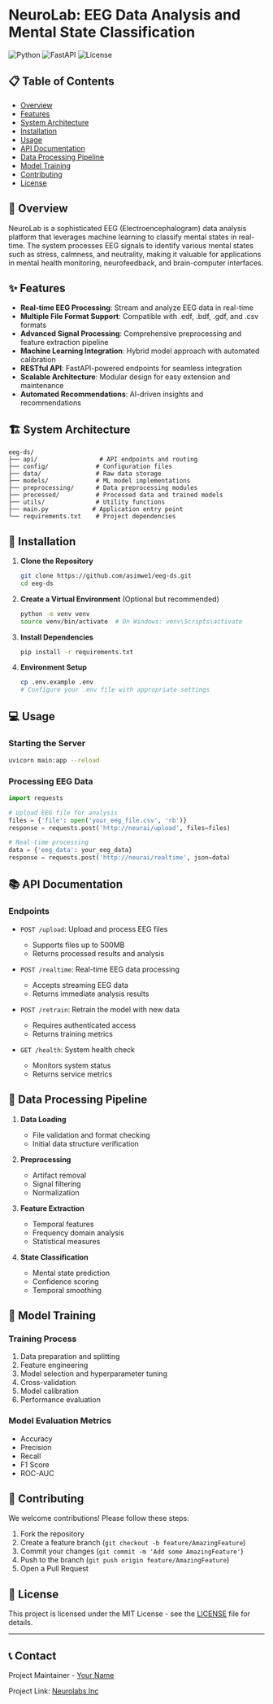 # NeuroLab: EEG Data Analysis and Mental State Classification

![Python](https://img.shields.io/badge/Python-3.8%2B-blue)
![FastAPI](https://img.shields.io/badge/FastAPI-Latest-green)
![License](https://img.shields.io/badge/License-MIT-yellow)

## 📋 Table of Contents
- [Overview](#overview)
- [Features](#features)
- [System Architecture](#system-architecture)
- [Installation](#installation)
- [Usage](#usage)
- [API Documentation](#api-documentation)
- [Data Processing Pipeline](#data-processing-pipeline)
- [Model Training](#model-training)
- [Contributing](#contributing)
- [License](#license)

## 🔭 Overview

NeuroLab is a sophisticated EEG (Electroencephalogram) data analysis platform that leverages machine learning to classify mental states in real-time. The system processes EEG signals to identify various mental states such as stress, calmness, and neutrality, making it valuable for applications in mental health monitoring, neurofeedback, and brain-computer interfaces.

## ✨ Features

- **Real-time EEG Processing**: Stream and analyze EEG data in real-time
- **Multiple File Format Support**: Compatible with .edf, .bdf, .gdf, and .csv formats
- **Advanced Signal Processing**: Comprehensive preprocessing and feature extraction pipeline
- **Machine Learning Integration**: Hybrid model approach with automated calibration
- **RESTful API**: FastAPI-powered endpoints for seamless integration
- **Scalable Architecture**: Modular design for easy extension and maintenance
- **Automated Recommendations**: AI-driven insights and recommendations

## 🏗 System Architecture

```
eeg-ds/
├── api/                 # API endpoints and routing
├── config/             # Configuration files
├── data/               # Raw data storage
├── models/             # ML model implementations
├── preprocessing/      # Data preprocessing modules
├── processed/          # Processed data and trained models
├── utils/              # Utility functions
├── main.py            # Application entry point
└── requirements.txt    # Project dependencies
```

## 🚀 Installation

1. **Clone the Repository**
   ```bash
   git clone https://github.com/asimwe1/eeg-ds.git
   cd eeg-ds
   ```

2. **Create a Virtual Environment** (Optional but recommended)
   ```bash
   python -m venv venv
   source venv/bin/activate  # On Windows: venv\Scripts\activate
   ```

3. **Install Dependencies**
   ```bash
   pip install -r requirements.txt
   ```

4. **Environment Setup**
   ```bash
   cp .env.example .env
   # Configure your .env file with appropriate settings
   ```

## 💻 Usage

### Starting the Server
```bash
uvicorn main:app --reload
```

### Processing EEG Data
```python
import requests

# Upload EEG file for analysis
files = {'file': open('your_eeg_file.csv', 'rb')}
response = requests.post('http://neurai/upload', files=files)

# Real-time processing
data = {'eeg_data': your_eeg_data}
response = requests.post('http://neurai/realtime', json=data)
```

## 📚 API Documentation

### Endpoints

- `POST /upload`: Upload and process EEG files
  - Supports files up to 500MB
  - Returns processed results and analysis

- `POST /realtime`: Real-time EEG data processing
  - Accepts streaming EEG data
  - Returns immediate analysis results

- `POST /retrain`: Retrain the model with new data
  - Requires authenticated access
  - Returns training metrics

- `GET /health`: System health check
  - Monitors system status
  - Returns service metrics

## 🔄 Data Processing Pipeline

1. **Data Loading**
   - File validation and format checking
   - Initial data structure verification

2. **Preprocessing**
   - Artifact removal
   - Signal filtering
   - Normalization

3. **Feature Extraction**
   - Temporal features
   - Frequency domain analysis
   - Statistical measures

4. **State Classification**
   - Mental state prediction
   - Confidence scoring
   - Temporal smoothing

## 🧠 Model Training

### Training Process
1. Data preparation and splitting
2. Feature engineering
3. Model selection and hyperparameter tuning
4. Cross-validation
5. Model calibration
6. Performance evaluation

### Model Evaluation Metrics
- Accuracy
- Precision
- Recall
- F1 Score
- ROC-AUC

## 🤝 Contributing

We welcome contributions! Please follow these steps:

1. Fork the repository
2. Create a feature branch (`git checkout -b feature/AmazingFeature`)
3. Commit your changes (`git commit -m 'Add some AmazingFeature'`)
4. Push to the branch (`git push origin feature/AmazingFeature`)
5. Open a Pull Request

## 📄 License

This project is licensed under the MIT License - see the [LICENSE](LICENSE) file for details.

---

## 📞 Contact

Project Maintainer - [Your Name](mailto:info.neurolab@example.com)

Project Link: [Neurolabs Inc](https://github.com/asimwe1/eeg-ds)